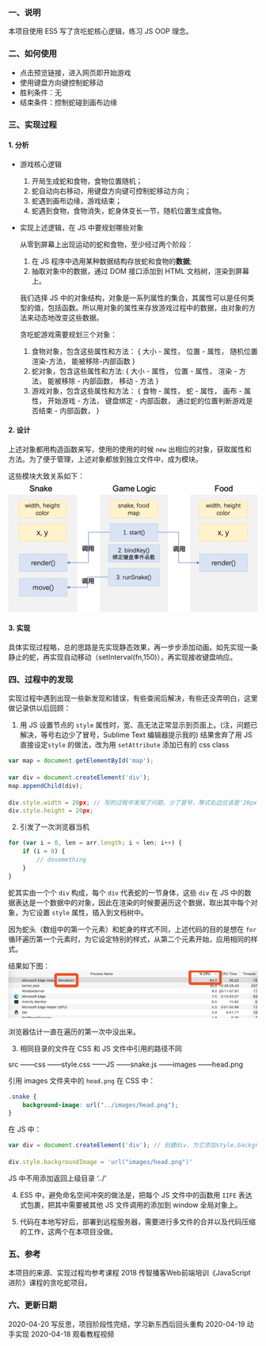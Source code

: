 ### 一、说明

本项目使用 ES5 写了贪吃蛇核心逻辑，练习 JS OOP 理念。

### 二、如何使用
- 点击预览链接，进入网页即开始游戏
- 使用键盘方向键控制蛇移动
- 胜利条件：无
- 结束条件：控制蛇碰到画布边缘

### 三、实现过程
#### 1. 分析
- 游戏核心逻辑
	1. 开局生成蛇和食物，食物位置随机；
	2. 蛇自动向右移动，用键盘方向键可控制蛇移动方向；
	3. 蛇遇到画布边缘，游戏结束；
	4. 蛇遇到食物，食物消失，蛇身体变长一节，随机位置生成食物。

- 实现上述逻辑，在 JS 中要规划哪些对象

	从零到屏幕上出现运动的蛇和食物，至少经过两个阶段：
	1. 在 JS 程序中选用某种数据结构存放蛇和食物的**数据**;
	2. 抽取对象中的数据，通过 DOM 接口添加到 HTML 文档树，渲染到屏幕上。

	我们选择 JS 中的对象结构，对象是一系列属性的集合，其属性可以是任何类型的值，包括函数。所以用对象的属性来存放游戏过程中的数据，由对象的方法来动态地改变这些数据。

	贪吃蛇游戏需要规划三个对象：
	1. 食物对象，包含这些属性和方法：
		{
			大小 - 属性，
			位置 - 属性，
			随机位置渲染-方法，
			能被移除-内部函数
		}
	2. 蛇对象，包含这些属性和方法:
		{
			大小 - 属性，
			位置 - 属性，
			渲染 - 方法，
			能被移除 - 内部函数，
			移动 - 方法
		}
	3. 游戏对象，包含这些属性和方法：
		{
			食物 - 属性，
			蛇 - 属性，
			画布 - 属性，
			开始游戏 - 方法，
			键盘绑定 - 内部函数，
			通过蛇的位置判断游戏是否结束 - 内部函数，
		}


#### 2. 设计

上述对象都用构造函数来写，使用的使用的时候 `new` 出相应的对象，获取属性和方法。为了便于管理，上述对象都放到独立文件中，成为模块。

这些模块大致关系如下：
![模块关系图](images/modules_of_greedysnake.png)

#### 3. 实现
具体实现过程略，总的思路是先实现静态效果，再一步步添加动画。如先实现一条静止的蛇，再实现自动移动（setInterval(fn,150)），再实现接收键盘响应。


### 四、过程中的发现

实现过程中遇到出现一些新发现和错误，有些查阅后解决，有些还没弄明白，这里做记录供以后回顾：

1. 用 JS 设置节点的 `style` 属性时，宽、高无法正常显示到页面上。(注，问题已解决，等号右边少了冒号，Sublime Text 编辑器提示我的)
结果舍弃了用 JS 直接设定`style` 的做法，改为用 `setAttribute` 添加已有的 css class

```javascript
var map = document.getElementById('map'); 

var div = document.createElement('div'); 
map.appendChild(div);

div.style.width = 20px; // 写的过程中发现了问题，少了冒号，等式右边应该是‘20px’
div.style.height = 20px; 

```

2. 引发了一次浏览器当机
```javascript
for (var i = 0, len = arr.length; i < len; i++) {
	if (i = 0) {
		// dosomething
	}
}
```
蛇其实由一个个 `div` 构成，每个 `div` 代表蛇的一节身体，这些 `div` 在 JS 中的数据表达是一个数据中的对象，因此在渲染的时候要遍历这个数据，取出其中每个对象，为它设置 `style` 属性，插入到文档树中。

因为蛇头（数组中的第一个元素）和蛇身的样式不同，上述代码的目的是想在 `for` 循环遍历第一个元素时，为它设定特别的样式，从第二个元素开始，应用相同的样式。

结果如下图：
![几秒后，风扇吹得跟发动机似得](images/rendering_forever.jpg)

浏览器估计一直在遍历的第一次中没出来。

3. 相同目录的文件在 CSS 和 JS 文件中引用的路径不同

src
  ——css
  	——style.css
  ——JS
  	——snake.js
  ——images
  	——head.png

引用 images 文件夹中的 `head.png`
在 CSS 中：
```css
.snake {
	background-image: url("../images/head.png");
}
```

在 JS 中：
```javascript
var div = document.createElement('div'); // 创建div，为它添加style.backgroundImage

div.style.backgroundImage = 'url("images/head.png")'

```

JS 中不用添加返回上级目录 ‘../’

4. ES5 中，避免命名空间冲突的做法是，把每个 JS 文件中的函数用 `IIFE` 表达式包裹，把其中需要被其他 JS 文件调用的添加到 window 全局对象上。

5. 代码在本地写好后，部署到远程服务器，需要进行多文件的合并以及代码压缩的工作，这两个在本项目没做。

### 五、参考
本项目的来源、实现过程均参考课程 2018 传智播客Web前端培训《JavaScript 进阶》课程的贪吃蛇项目。

### 六、更新日期
2020-04-20 写反思，项目阶段性完结，学习新东西后回头重构
2020-04-19 动手实现
2020-04-18 观看教程视频


